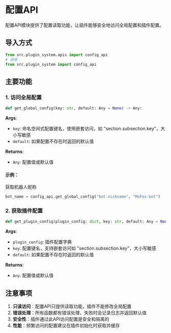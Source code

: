 # 配置API

配置API模块提供了配置读取功能，让插件能够安全地访问全局配置和插件配置。

## 导入方式

```python
from src.plugin_system.apis import config_api
# 或者
from src.plugin_system import config_api
```

## 主要功能

### 1. 访问全局配置

```python
def get_global_config(key: str, default: Any = None) -> Any:
```

**Args**:
- `key`: 命名空间式配置键名，使用嵌套访问，如 "section.subsection.key"，大小写敏感
- `default`: 如果配置不存在时返回的默认值

**Returns**:
- `Any`: 配置值或默认值

#### 示例：
获取机器人昵称
```python
bot_name = config_api.get_global_config("bot.nickname", "MoFox-bot")
```

### 2. 获取插件配置

```python
def get_plugin_config(plugin_config: dict, key: str, default: Any = None) -> Any:
```
**Args**:
- `plugin_config`: 插件配置字典
- `key`: 配置键名，支持嵌套访问如 "section.subsection.key"，大小写敏感
- `default`: 如果配置不存在时返回的默认值

**Returns**:
- `Any`: 配置值或默认值

## 注意事项

1. **只读访问**：配置API只提供读取功能，插件不能修改全局配置
2. **错误处理**：所有函数都有错误处理，失败时会记录日志并返回默认值
3. **安全性**：插件通过此API访问配置是安全和隔离的
4. **性能**：频繁访问的配置建议在插件初始化时获取并缓存